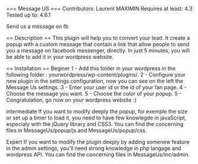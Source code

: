 === Message US ===
Contributors: Laurent MAXIMIN
Requires at least: 4.3
Tested up to: 4.6.1

Send us a message on fb

== Description ==
This plugin will help you to convert your lead. It create a popup with a custom message that contain a link that allow people to send you a message on facebook messenger, directly. 
In just 5 minutes, you will be able to add it in your wordpress website.

== Installation ==
Beginer 
1 - Add this folder in your wordpress in the following folder : yourwordpress/wp-content/plugins/.
2 - Configure your new plugin in the settings configuration, now you can see on the left the Message Us settings.
3 - Enter your user id or the id of your fan page.
4 - Choose the message you want.
5 - Choose the color of your popup.
5 - Congratulation, go now on your wordpress website :)

intermediate 
If you want to modify deeply the popup, for exemple the size or set up a timer to load it, you need to have few knowlegde in javaScript, especialy with the jQuery library and CSS3. 
You can find the concerning files in MessageUs/popup/js and MessageUs/popup/css.

Expert
If you want to modify the plugin deeply by adding somenew feature in the admin settings, you\'ll need strong knowledge in php langage and wordpress API. You can find the concerning files in MessageUs/inc/admin.
